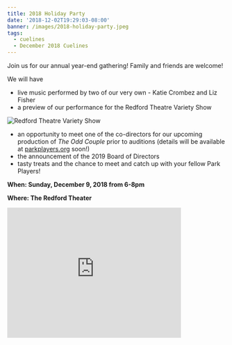 ```yaml
---
title: 2018 Holiday Party
date: '2018-12-02T19:29:03-08:00'
banner: /images/2018-holiday-party.jpeg
tags:
  - cuelines
  - December 2018 Cuelines
---
```

Join us for our annual year-end gathering! Family and friends are welcome!

We will have 

* live music performed by two of our very own - Katie Crombez and Liz Fisher
* a preview of our performance for the Redford Theatre Variety Show

![Redford Theatre Variety Show](/images/variety.jpeg)

* an opportunity to meet one of the co-directors for our upcoming production of _The Odd Couple_ prior to auditions (details will be available at [parkplayers.org](www.parkplayers.org) soon!)
* the announcement of the 2019 Board of Directors
* tasty treats and the chance to meet and catch up with your fellow Park Players!

**When: Sunday, December 9, 2018 from 6-8pm**

**Where: The Redford Theater**

<iframe src="https://www.google.com/maps/embed?pb=!1m18!1m12!1m3!1d2945.4854087772524!2d-83.25973648454188!3d42.417401679183136!2m3!1f0!2f0!3f0!3m2!1i1024!2i768!4f13.1!3m3!1m2!1s0x8824b5f1438d5123%3A0xa163fddbdc4a3abc!2sRedford+Theatre!5e0!3m2!1sen!2sus!4v1543808230482" width="400" height="300" frameborder="0" style="border:0" allowfullscreen></iframe>
